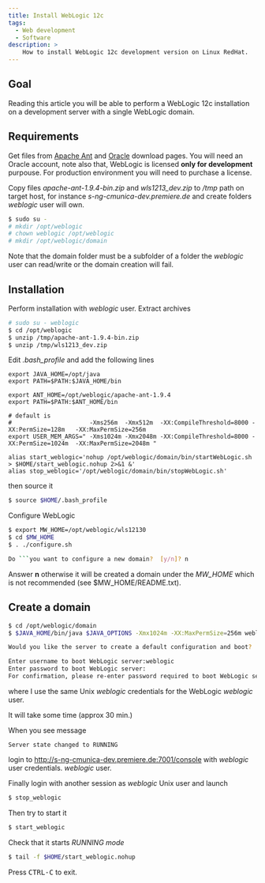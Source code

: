 ```yaml
---
title: Install WebLogic 12c
tags:
  - Web development
  - Software
description: >
    How to install WebLogic 12c development version on Linux RedHat.
---
```


## Goal

Reading this article you will be able to perform a WebLogic 12c installation on a development server with a single WebLogic domain.

## Requirements

Get files from [Apache Ant][1] and [Oracle][2] download pages. You will need an Oracle account, note also that, WebLogic is licensed **only for development** purpouse. For production environment you will need to purchase a license.

Copy files *apache-ant-1.9.4-bin.zip* and *wls1213_dev.zip* to */tmp* path on target host, for instance *s-ng-cmunica-dev.premiere.de* and create folders *weblogic* user will own.

```bash
$ sudo su -
# mkdir /opt/weblogic
# chown weblogic /opt/weblogic
# mkdir /opt/weblogic/domain
```

Note that the domain folder must be a subfolder of a folder the *weblogic* user can read/write or the domain creation will fail.

## Installation

Perform installation with *weblogic* user. Extract archives

```bash
# sudo su - weblogic
$ cd /opt/weblogic
$ unzip /tmp/apache-ant-1.9.4-bin.zip
$ unzip /tmp/wls1213_dev.zip
```

Edit *.bash_profile* and add the following lines

```
export JAVA_HOME=/opt/java
export PATH=$PATH:$JAVA_HOME/bin

export ANT_HOME=/opt/weblogic/apache-ant-1.9.4
export PATH=$PATH:$ANT_HOME/bin

# default is
#                      -Xms256m  -Xmx512m  -XX:CompileThreshold=8000 -XX:PermSize=128m   -XX:MaxPermSize=256m
export USER_MEM_ARGS=" -Xms1024m -Xmx2048m -XX:CompileThreshold=8000 -XX:PermSize=1024m  -XX:MaxPermSize=2048m "

alias start_weblogic='nohup /opt/weblogic/domain/bin/startWebLogic.sh > $HOME/start_weblogic.nohup 2>&1 &'
alias stop_weblogic='/opt/weblogic/domain/bin/stopWebLogic.sh'
```

then source it

```bash
$ source $HOME/.bash_profile
```

Configure WebLogic

```bash
$ export MW_HOME=/opt/weblogic/wls12130
$ cd $MW_HOME
$ . ./configure.sh

Do ```you want to configure a new domain?  [y/n]? n
```

Answer **n** otherwise it will be created a domain under the *MW_HOME* which is not recommended (see $MW_HOME/README.txt).

## Create a domain

```bash
$ cd /opt/weblogic/domain
$ $JAVA_HOME/bin/java $JAVA_OPTIONS -Xmx1024m -XX:MaxPermSize=256m weblogic.Server

Would you like the server to create a default configuration and boot?  (y/n): y

Enter username to boot WebLogic server:weblogic
Enter password to boot WebLogic server:
For confirmation, please re-enter password required to boot WebLogic server:
```

where I use the same Unix *weblogic* credentials for the WebLogic *weblogic* user.

It will take some time (approx 30 min.)

When you see message

```
Server state changed to RUNNING
```

login to http://s-ng-cmunica-dev.premiere.de:7001/console with *weblogic* user credentials.
*weblogic* user.

Finally login with another session as *weblogic* Unix user and launch

```bash
$ stop_weblogic
```

Then try to start it

```bash
$ start_weblogic
```

Check that it starts *RUNNING mode*

```bash
$ tail -f $HOME/start_weblogic.nohup
```

Press <kbd>CTRL-C</kbd> to exit.


  [1]: http://ant.apache.org/bindownload.cgi "Apache Ant download"
  [2]: http://www.oracle.com/technetwork/indexes/downloads/index.html "Oracle downloads"
